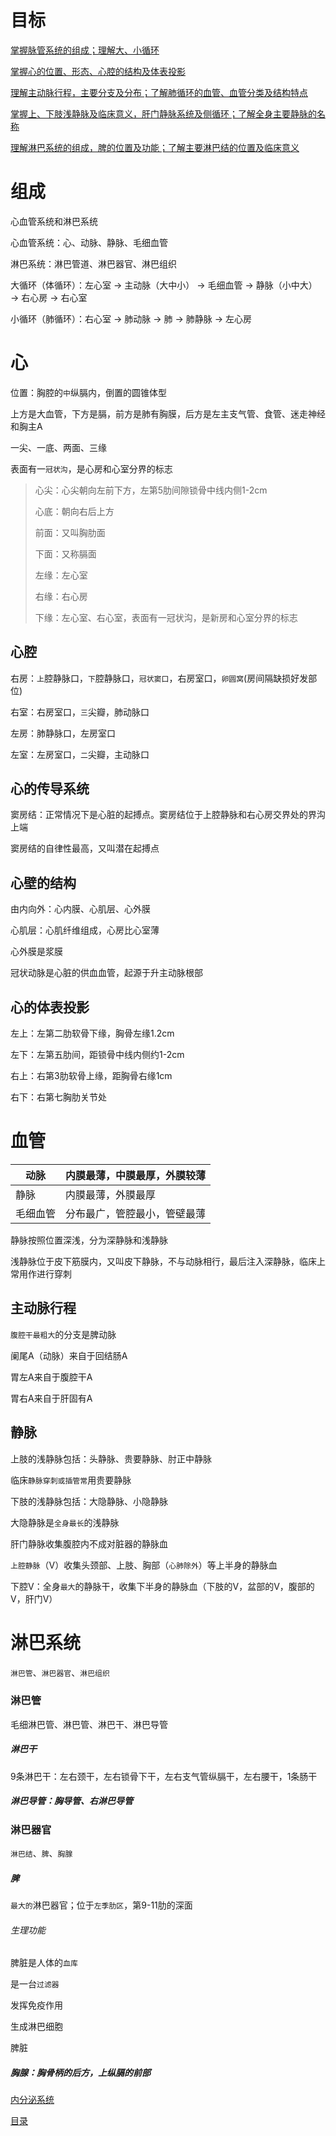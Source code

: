 # 目标

[掌握脉管系统的组成；理解大、小循环](#组成)

[掌握心的位置、形态、心腔的结构及体表投影](#心)

[理解主动脉行程，主要分支及分布；了解肺循环的血管、血管分类及结构特点](#血管)

[掌握上、下肢浅静脉及临床意义，肝门静脉系统及侧循环；了解全身主要静脉的名称](#静脉)

[理解淋巴系统的组成，脾的位置及功能；了解主要淋巴结的位置及临床意义](#淋巴系统)

# 组成

心血管系统和淋巴系统

心血管系统：心、动脉、静脉、毛细血管

淋巴系统：淋巴管道、淋巴器官、淋巴组织

大循环（体循环）：左心室 → 主动脉（大中小） → 毛细血管 → 静脉（小中大） → 右心房 → 右心室

小循环（肺循环）：右心室 → 肺动脉 → 肺 → 肺静脉  → 左心房

# 心

位置：胸腔的`中`纵膈内，倒置的圆锥体型

上方是大血管，下方是膈，前方是肺有胸膜，后方是左主支气管、食管、迷走神经和胸主A

一尖、一底、两面、三缘

表面有一`冠状沟`，是心房和心室分界的标志

> 心尖：心尖朝向左前下方，左第5肋间隙锁骨中线内侧1-2cm
>
> 心底：朝向右后上方
>
> 前面：又叫胸肋面
>
> 下面：又称膈面
>
> 左缘：左心室
>
> 右缘：右心房
>
> 下缘：左心室、右心室，表面有一冠状沟，是新房和心室分界的标志

## 心腔

右房：`上`腔静脉口，`下`腔静脉口，`冠状窦口`，右房室口，`卵圆窝`(房间隔缺损好发部位)

右室：右房室口，`三`尖瓣，肺动脉口

左房：肺静脉口，左房室口

左室：左房室口，`二`尖瓣，主动脉口

## 心的传导系统

窦房结：正常情况下是心脏的起搏点。窦房结位于上腔静脉和右心房交界处的界沟上端

窦房结的自律性最高，又叫潜在起搏点

## 心壁的结构

 由内向外：心内膜、心肌层、心外膜

心肌层：心肌纤维组成，心房比心室薄

心外膜是浆膜

冠状动脉是心脏的供血血管，起源于升主动脉根部

## 心的体表投影

左上：左第二肋软骨下缘，胸骨左缘1.2cm

左下：左第五肋间，距锁骨中线内侧约1-2cm

右上：右第3肋软骨上缘，距胸骨右缘1cm

右下：右第七胸肋关节处

# 血管

| 动脉     | 内膜最薄，中膜最厚，外膜较薄 |
| -------- | ---------------------------- |
| 静脉     | 内膜最薄，外膜最厚           |
| 毛细血管 | 分布最广，管腔最小，管壁最薄 |

静脉按照位置深浅，分为深静脉和浅静脉

浅静脉位于皮下筋膜内，又叫皮下静脉，不与动脉相行，最后注入深静脉，临床上常用作进行穿刺

## 主动脉行程

`腹腔干最粗大`的分支是脾动脉

阑尾A（动脉）来自于回结肠A

胃左A来自于腹腔干A

胃右A来自于肝固有A

## 静脉

上肢的浅静脉包括：头静脉、贵要静脉、肘正中静脉

临床`静脉穿刺或插管常`用贵要静脉

下肢的浅静脉包括：大隐静脉、小隐静脉

大隐静脉是`全身最长`的浅静脉

肝门静脉收集腹腔内不成对脏器的静脉血

`上腔静脉`（V）收集头颈部、上肢、胸部（`心肺除外`）等上半身的静脉血

下腔V：全身`最大`的静脉干，收集下半身的静脉血（下肢的V，盆部的V，腹部的V，肝门V）

# 淋巴系统

`淋巴管`、`淋巴器官`、`淋巴组织`

### 淋巴管

毛细淋巴管、淋巴管、淋巴干、淋巴导管

##### 淋巴干

9条淋巴干：左右颈干，左右锁骨下干，左右支气管纵膈干，左右腰干，1条肠干

##### 淋巴导管：胸导管、右淋巴导管

### 淋巴器官

`淋巴结`、`脾`、`胸腺`

##### 脾

`最大的`淋巴器官；位于`左季肋区`，第9-11肋的深面

###### 生理功能

脾脏是人体的`血库`

是一台`过滤器`

发挥免疫作用

生成淋巴细胞

脾脏

##### 胸腺：胸骨柄的后方，上纵膈的前部

[内分泌系统](./内分泌系统.md)

[目录](./../README.md)